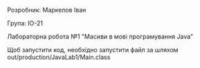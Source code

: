 Розробник: Маркелов Іван

Група: ІО-21

Лабораторна робота №1 "Масиви в мові програмування Java"

Щоб запустити код, необхідно запустити файл за шляхом out/production/JavaLab1/Main.class
